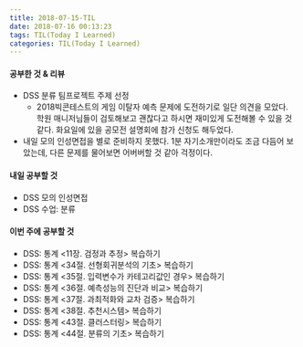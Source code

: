 ```yaml
---
title: 2018-07-15-TIL
date: 2018-07-16 00:13:23
tags: TIL(Today I Learned)
categories: TIL(Today I Learned)
---
```




#### 공부한 것 & 리뷰
- DSS 분류 팀프로젝트 주제 선정
	- 2018빅콘테스트의 게임 이탈자 예측 문제에 도전하기로 일단 의견을 모았다. 학원 매니저님들이 검토해보고 괜찮다고 하시면 재미있게 도전해볼 수 있을 것 같다. 화요일에 있을 공모전 설명회에 참가 신청도 해두었다.
- 내일 모의 인성면접을 별로 준비하지 못했다. 1분 자기소개만이라도 조금 다듬어 보았는데, 다른 문제를 물어보면 어버버할 것 같아 걱정이다.	

#### 내일 공부할 것
- DSS 모의 인성면접
- DSS 수업: 분류

#### 이번 주에 공부할 것
- DSS: 통계 <11장. 검정과 추정> 복습하기
- DSS: 통계 <34절. 선형회귀분석의 기초> 복습하기
- DSS: 통계 <35절. 입력변수가 카테고리값인 경우> 복습하기
- DSS: 통계 <36절. 예측성능의 진단과 비교> 복습하기
- DSS: 통계 <37절. 과최적화와 교차 검증> 복습하기
- DSS: 통계 <38절. 추천시스템> 복습하기
- DSS: 통계 <43절. 클러스터링> 복습하기
- DSS: 통계 <44절. 분류의 기초> 복습하기
